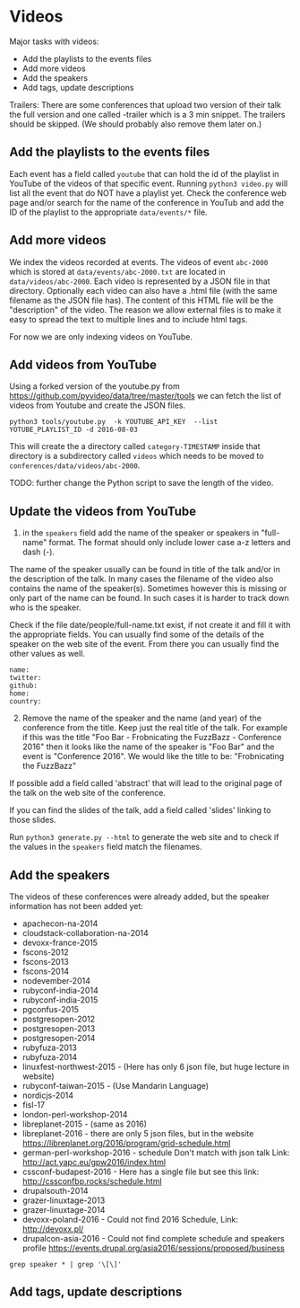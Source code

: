Videos
=========

Major tasks with videos:
* Add the playlists to the events files
* Add more videos
* Add the speakers
* Add tags, update descriptions

Trailers: There are some conferences that upload two version of their talk the full version and
one called -trailer which is a 3 min snippet. The trailers should be skipped.
(We should probably also remove them later on.)



Add the playlists to the events files
------------------------------------
Each event has a field called `youtube` that can hold the id of the playlist in YouTube of the videos of that specific event.
Running `python3 video.py` will list all the event that do NOT have a playlist yet.
Check the conference web page and/or search for the name of the conference in YouTub and add the ID of
the playlist to the appropriate `data/events/*` file.

Add more videos
-----------------

We index the videos recorded at events. The videos of event `abc-2000` which is stored at `data/events/abc-2000.txt`
are located in `data/videos/abc-2000`. Each video is represented by a JSON file in that directory. Optionally
each video can also have a .html file (with the same filename as the JSON file has). The content of this HTML file
will be the "description" of the video. The reason we allow external files is to make it easy to spread the
text to multiple lines and to include html tags.

For now we are only indexing videos on YouTube.

Add videos from YouTube
------------------------


Using a forked version of the youtube.py from https://github.com/pyvideo/data/tree/master/tools we can fetch the list of videos from Youtube and create the JSON files.

```python3 tools/youtube.py  -k YOUTUBE_API_KEY  --list YOTUBE_PLAYLIST_ID -d 2016-08-03```

This will create the a directory called ```category-TIMESTAMP``` inside that directory is a subdirectory
called `videos` which needs to be moved to  `conferences/data/videos/abc-2000`.

TODO: further change the Python script to save the length of the video.

Update the videos from YouTube
------------------------------

1) in the `speakers` field add the name of the speaker or speakers in "full-name" format.
The format should only include lower case a-z letters and dash (-).

The name of the speaker usually can be found in title of the talk and/or in the description of the talk.
In many cases the filename of the video also contains the name of the speaker(s). Sometimes however this is
missing or only part of the name can be found. In such cases it is harder to track down who is the speaker.

Check if the file date/people/full-name.txt exist, if not create it and fill it with the appropriate fields.
You can usually find some of the details of the speaker on the web site of the event. From there you can usually
find the other values as well.

```
name:
twitter:
github:
home:
country:
```

2) Remove the name of the speaker and the name (and year) of the conference from the title. Keep just the real title of the talk.
For example if this was the title "Foo Bar - Frobnicating the FuzzBazz - Conference 2016" then it looks like the name
of the speaker is "Foo Bar" and the event is "Conference 2016". We would like the title to be:
"Frobnicating the FuzzBazz"

If possible add a field called 'abstract' that will lead to the original page of the talk on the web site of the conference.

If you can find the slides of the talk, add a field called 'slides' linking to those slides.


Run `python3 generate.py --html` to generate the web site and to check if the values in the `speakers` field match the filenames.




Add the speakers
------------------
The videos of these conferences were already added, but the speaker information
has not been added yet:

* apachecon-na-2014
* cloudstack-collaboration-na-2014
* devoxx-france-2015
* fscons-2012
* fscons-2013
* fscons-2014
* nodevember-2014
* rubyconf-india-2014
* rubyconf-india-2015
* pgconfus-2015
* postgresopen-2012
* postgresopen-2013
* postgresopen-2014
* rubyfuza-2013
* rubyfuza-2014
* linuxfest-northwest-2015 - (Here has only 6 json file, but huge lecture in website)
* rubyconf-taiwan-2015 - (Use Mandarin Language)
* nordicjs-2014
* fisl-17
* london-perl-workshop-2014
* libreplanet-2015 - (same as 2016)
* libreplanet-2016 - there are only 5 json files, but in the website https://libreplanet.org/2016/program/grid-schedule.html
* german-perl-workshop-2016 - schedule Don't match with json talk Link: http://act.yapc.eu/gpw2016/index.html
* cssconf-budapest-2016 - Here has a single file but see this link: http://cssconfbp.rocks/schedule.html
* drupalsouth-2014
* grazer-linuxtage-2013
* grazer-linuxtage-2014
* devoxx-poland-2016  - Could not find 2016 Schedule, Link: http://devoxx.pl/
* drupalcon-asia-2016 - Could not find complete schedule and speakers profile https://events.drupal.org/asia2016/sessions/proposed/business

``` grep speaker * | grep '\[\]' ```

Add tags, update descriptions
-----------------------------

